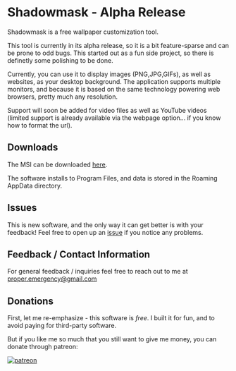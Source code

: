 # Shadowmask - Alpha Release
Shadowmask is a free wallpaper customization tool. 

This tool is currently in its alpha release, so it is a bit feature-sparse and can be prone to odd bugs. This started out as a fun side project, so there is definetly some polishing to be done.

Currently, you can use it to display images (PNG,JPG,GIFs), as well as websites, as your desktop background. The application supports multiple monitors, and because it is based on the same technology powering web browsers, pretty much any resolution.

Support will soon be added for video files as well as YouTube videos (limited support is already available via the webpage option... if you know how to format the url).

## Downloads

The MSI can be downloaded [here](../master/Binaries/Windows/Shadowmask%20Setup.msi?raw=true).

The software installs to Program Files, and data is stored in the Roaming AppData directory.

## Issues

This is new software, and the only way it can get better is with your feedback! Feel free to open up an [issue](https://github.com/ProperEmergency/Shadowmask/issues) if you notice any problems.

## Feedback / Contact Information

For general feedback / inquiries feel free to reach out to me at proper.emergency@gmail.com 

## Donations

First, let me re-emphasize - this software is *free*. I built it for fun, and to avoid paying for third-party software.

But if you like me so much that you still want to give me money, you can donate through patreon:

[![patreon](https://c5.patreon.com/external/logo/become_a_patron_button.png)](https://www.patreon.com/bePatron?u=21384517A)
